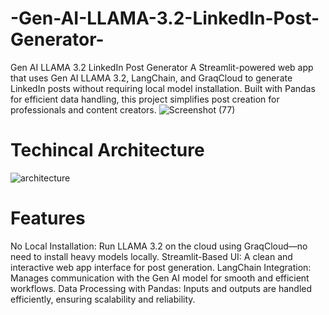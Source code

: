 # -Gen-AI-LLAMA-3.2-LinkedIn-Post-Generator-
Gen AI LLAMA 3.2 LinkedIn Post Generator  A Streamlit-powered web app that uses Gen AI LLAMA 3.2, LangChain, and GraqCloud to generate LinkedIn posts without requiring local model installation. Built with Pandas for efficient data handling, this project simplifies post creation for professionals and content creators.
![Screenshot (77)](https://github.com/user-attachments/assets/2769a204-d1dc-4497-bca9-2bca66814ec1)
# Techincal Architecture
![architecture](https://github.com/user-attachments/assets/fddeb877-f6b9-49eb-8d28-d0a24bc9488a)
# Features
No Local Installation: Run LLAMA 3.2 on the cloud using GraqCloud—no need to install heavy models locally.
Streamlit-Based UI: A clean and interactive web app interface for post generation.
LangChain Integration: Manages communication with the Gen AI model for smooth and efficient workflows.
Data Processing with Pandas: Inputs and outputs are handled efficiently, ensuring scalability and reliability.
